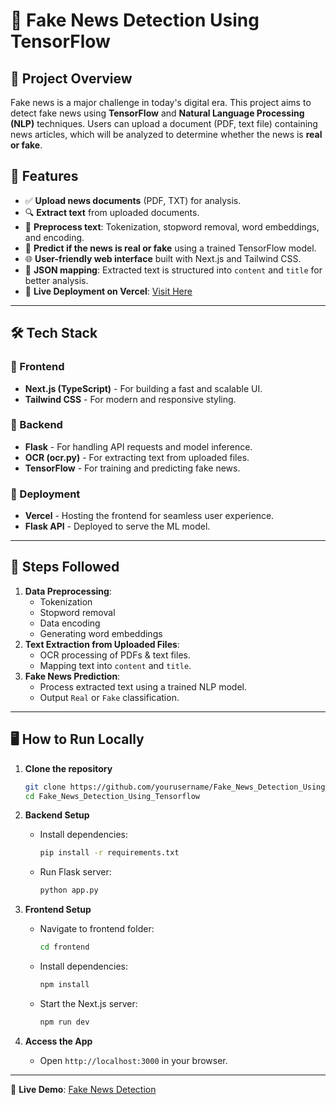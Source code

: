 # 📰 Fake News Detection Using TensorFlow

## 🚀 Project Overview
Fake news is a major challenge in today's digital era. This project aims to detect fake news using **TensorFlow** and **Natural Language Processing (NLP)** techniques. Users can upload a document (PDF, text file) containing news articles, which will be analyzed to determine whether the news is **real or fake**.

## 🎯 Features
- ✅ **Upload news documents** (PDF, TXT) for analysis.
- 🔍 **Extract text** from uploaded documents.
- 📌 **Preprocess text**: Tokenization, stopword removal, word embeddings, and encoding.
- 🧠 **Predict if the news is real or fake** using a trained TensorFlow model.
- 🌐 **User-friendly web interface** built with Next.js and Tailwind CSS.
- 📄 **JSON mapping**: Extracted text is structured into `content` and `title` for better analysis.
- 🚀 **Live Deployment on Vercel**: [Visit Here](https://fake-news-detection-using-tensorflow.vercel.app/)

---

## 🛠️ Tech Stack

### 🔹 Frontend
- **Next.js (TypeScript)** - For building a fast and scalable UI.
- **Tailwind CSS** - For modern and responsive styling.

### 🔹 Backend
- **Flask** - For handling API requests and model inference.
- **OCR (ocr.py)** - For extracting text from uploaded files.
- **TensorFlow** - For training and predicting fake news.

### 🔹 Deployment
- **Vercel** - Hosting the frontend for seamless user experience.
- **Flask API** - Deployed to serve the ML model.

---

## 📌 Steps Followed
1. **Data Preprocessing**:
   - Tokenization
   - Stopword removal
   - Data encoding
   - Generating word embeddings
2. **Text Extraction from Uploaded Files**:
   - OCR processing of PDFs & text files.
   - Mapping text into `content` and `title`.
3. **Fake News Prediction**:
   - Process extracted text using a trained NLP model.
   - Output `Real` or `Fake` classification.

---

## 🖥️ How to Run Locally

1. **Clone the repository**
   ```bash
   git clone https://github.com/yourusername/Fake_News_Detection_Using_Tensorflow.git
   cd Fake_News_Detection_Using_Tensorflow
   ```

2. **Backend Setup**
   - Install dependencies:
     ```bash
     pip install -r requirements.txt
     ```
   - Run Flask server:
     ```bash
     python app.py
     ```

3. **Frontend Setup**
   - Navigate to frontend folder:
     ```bash
     cd frontend
     ```
   - Install dependencies:
     ```bash
     npm install
     ```
   - Start the Next.js server:
     ```bash
     npm run dev
     ```

4. **Access the App**
   - Open `http://localhost:3000` in your browser.

---

🚀 **Live Demo**: [Fake News Detection](https://fake-news-detection-using-tensorflow.vercel.app/)
